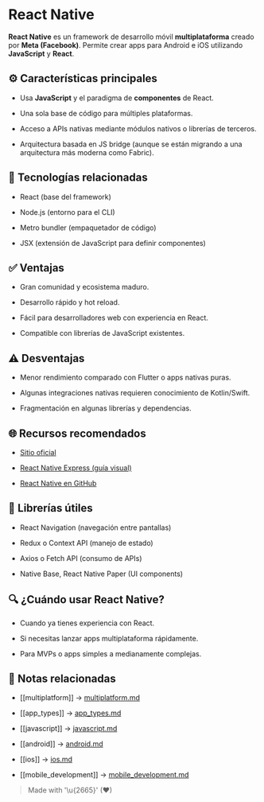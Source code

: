 # React Native

**React Native** es un framework de desarrollo móvil **multiplataforma** creado por **Meta (Facebook)**. Permite crear apps para Android e iOS utilizando **JavaScript** y **React**.

## ⚙️ Características principales

- Usa **JavaScript** y el paradigma de **componentes** de React.  
  
- Una sola base de código para múltiples plataformas.  
  
- Acceso a APIs nativas mediante módulos nativos o librerías de terceros.  
  
- Arquitectura basada en JS bridge (aunque se están migrando a una arquitectura más moderna como Fabric).  

## 🔧 Tecnologías relacionadas

- React (base del framework)  
  
- Node.js (entorno para el CLI)  
  
- Metro bundler (empaquetador de código)  
  
- JSX (extensión de JavaScript para definir componentes)  

## ✅ Ventajas

- Gran comunidad y ecosistema maduro.  
  
- Desarrollo rápido y hot reload.  
  
- Fácil para desarrolladores web con experiencia en React.  
  
- Compatible con librerías de JavaScript existentes.  

## ⚠️ Desventajas

- Menor rendimiento comparado con Flutter o apps nativas puras.  
  
- Algunas integraciones nativas requieren conocimiento de Kotlin/Swift.  
  
- Fragmentación en algunas librerías y dependencias.  

## 🌐 Recursos recomendados

- [Sitio oficial](https://reactnative.dev/)  
  
- [React Native Express (guía visual)](https://www.reactnative.express/)  
  
- [React Native en GitHub](https://github.com/facebook/react-native)  

## 🧩 Librerías útiles

- React Navigation (navegación entre pantallas)  
  
- Redux o Context API (manejo de estado)  
  
- Axios o Fetch API (consumo de APIs)  
  
- Native Base, React Native Paper (UI components)  

## 🔍 ¿Cuándo usar React Native?

- Cuando ya tienes experiencia con React.  
  
- Si necesitas lanzar apps multiplataforma rápidamente.  
  
- Para MVPs o apps simples a medianamente complejas.  

## 🔗 Notas relacionadas

- [[multiplatform]] → [multiplatform.md](/overview/multiplatform.md)  

- [[app_types]] → [app_types.md](/overview/app_types.md)  

- [[javascript]] → [javascript.md](/languages/javascript.md)  

- [[android]] → [android.md](/os/android.md)  

- [[ios]] → [ios.md](/os/ios.md)  

- [[mobile_development]] → [mobile_development.md](/overview/mobile_development.md)  

> Made with '\u{2665}' (♥)
